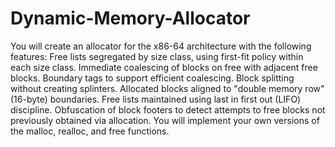 # Dynamic-Memory-Allocator
You will create an allocator for the x86-64 architecture with the following features:   Free lists segregated by size class, using first-fit policy within each size class. Immediate coalescing of blocks on free with adjacent free blocks. Boundary tags to support efficient coalescing. Block splitting without creating splinters. Allocated blocks aligned to "double memory row" (16-byte) boundaries. Free lists maintained using last in first out (LIFO) discipline. Obfuscation of block footers to detect attempts to free blocks not previously obtained via allocation.   You will implement your own versions of the malloc, realloc, and free functions.
